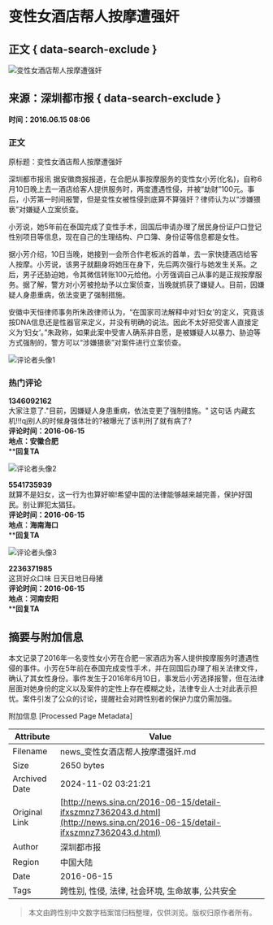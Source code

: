 # 变性女酒店帮人按摩遭强奸

## 正文 { data-search-exclude }


![变性女酒店帮人按摩遭强奸](//n.sinaimg.cn/default/622af858/20181010/default_avatar.jpg)

## 来源：深圳都市报   { data-search-exclude }
**时间：2016.06.15 08:06**

### 正文
原标题：变性女酒店帮人按摩遭强奸

深圳都市报讯 据安徽商报报道，在合肥从事按摩服务的变性女小芳(化名)，自称6月10日晚上去一酒店给客人提供服务时，两度遭遇性侵，并被“劫财”100元。事后，小芳第一时间报警，但是变性女被性侵到底算不算强奸？律师认为以“涉嫌猥亵”对嫌疑人立案侦查。

小芳说，她5年前在泰国完成了变性手术，回国后申请办理了居民身份证户口登记性别项目等信息，现在自己的生理结构、户口簿、身份证等信息都是女性。

据小芳介绍，10日当晚，她接到一会所合作老板派的首单，去一家快捷酒店给客人按摩。小芳说，该男子就翻身将她压在身下，先后两次强行与她发生关系。之后，男子还胁迫她，令其微信转账100元给他。小芳强调自己从事的是正规按摩服务。据了解，警方对小芳被抢劫予以立案侦查，当晚就抓获了嫌疑人。目前，因嫌疑人身患重病，依法变更了强制措施。

安徽中天恒律师事务所朱政律师认为，“在国家司法解释中对‘妇女’的定义，究竟该按DNA信息还是性器官来定义，并没有明确的说法。因此不太好把受害人直接定义为‘妇女’。”朱政称，如果此案中受害人确系非自愿，是被嫌疑人以暴力、胁迫等方式强制的，警方可以“涉嫌猥亵”对案件进行立案侦查。

![评论者头像1](//n.sinaimg.cn/default/2fb77759/20151125/320X320.png)

### 热门评论
**1346092162**  
大家注意了."目前，因嫌疑人身患重病，依法变更了强制措施。" 这句话 内藏玄机!!!qj别人的时候身强体壮的?被曝光了该判刑了就有病了?  
**评论时间：2016-06-15**  
**地点：安徽合肥**  
****回复TA**

![评论者头像2](https://tva4.sinaimg.cn/crop.0.0.100.100.50/00632yFJjw8epu5fvn6uig302s02s0sq.gif)  

**5541735939**  
就算不是妇女，这一行为也算好嘛!希望中国的法律能够越来越完善，保护好国民。别让罪犯太猖狂。  
**评论时间：2016-06-15**  
**地点：海南海口**  
****回复TA**

![评论者头像3](https://tva2.sinaimg.cn/crop.0.0.180.180.50/854c5411jw1e8qgp5bmzyj2050050aa8.jpg)  

**2236371985**  
这货好众口味 日天日地日母猪  
**评论时间：2016-06-15**  
**地点：河南安阳**  
****回复TA**

## 摘要与附加信息

<!-- tcd_abstract -->
本文记录了2016年一名变性女小芳在合肥一家酒店为客人提供按摩服务时遭遇性侵的事件。小芳在5年前在泰国完成变性手术，并在回国后办理了相关法律文件，确认了其女性身份。事件发生于2016年6月10日，事发后小芳选择报警，但在法律层面对她身份的定义以及案件的定性上存在模糊之处，法律专业人士对此表示担忧。案件引发了公众的讨论，提醒社会对跨性别者的保护力度仍需加强。
<!-- tcd_abstract_end -->

附加信息 [Processed Page Metadata]

| Attribute       | Value                                  |
|-----------------|----------------------------------------|
| Filename        | news_变性女酒店帮人按摩遭强奸.md                             |
| Size            | 2650 bytes                           |
| Archived Date   | 2024-11-02 03:21:21                             |
| Original Link   | [http://news.sina.cn/2016-06-15/detail-ifxszmnz7362043.d.html](http://news.sina.cn/2016-06-15/detail-ifxszmnz7362043.d.html)                       |
| Author          | 深圳都市报                               |
| Region          | 中国大陆                               |
| Date            | 2016-06-15                                 |
| Tags            | 跨性别, 性侵, 法律, 社会环境, 生命故事, 公共安全                                 |
>
> 本文由跨性别中文数字档案馆归档整理，仅供浏览。版权归原作者所有。
>
